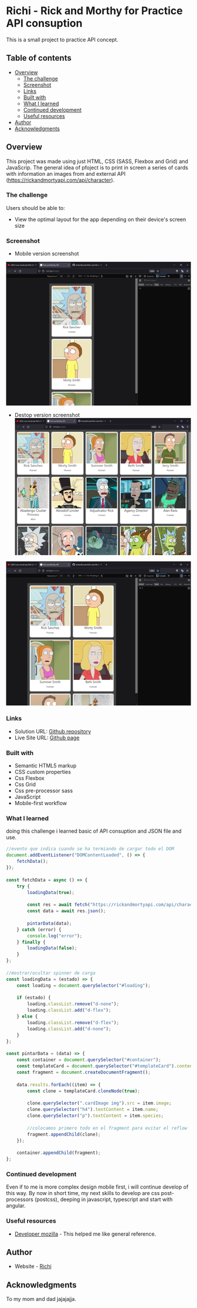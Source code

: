 # Richi - Rick and Morthy for Practice API consuption

This is a small project to practice API concept.

## Table of contents

-   [Overview](#overview)
    -   [The challenge](#the-challenge)
    -   [Screenshot](#screenshot)
    -   [Links](#links)
    -   [Built with](#built-with)
    -   [What I learned](#what-i-learned)
    -   [Continued development](#continued-development)
    -   [Useful resources](#useful-resources)
-   [Author](#author)
-   [Acknowledgments](#acknowledgments)

## Overview

This project was made using just HTML, CSS (SASS, Flexbox and Grid) and JavaScrip. The general idea of pfoject is to print in screen a series of cards with information an images from and external API (https://rickandmortyapi.com/api/character).

### The challenge

Users should be able to:

-   View the optimal layout for the app depending on their device's screen size

### Screenshot

-   Mobile version screenshot

![Mobile version screenshot](./screenshots/mobile-screenshot.png)

-   Destop version screenshot
    ![Destop version screenshot](./screenshots/desktop-screenshot.png)

![Tablet version screenshot](./screenshots/tablet-screenshot.png)

### Links

-   Solution URL: [Github repository](https://github.com/AndresRicardo/Rick-and-Morthy-API.git)
-   Live Site URL: [Github page](https://andresricardo.github.io/Rick-and-Morthy-API/)

### Built with

-   Semantic HTML5 markup
-   CSS custom properties
-   Css Flexbox
-   Css Grid
-   Css pre-processor sass
-   JavaScript
-   Mobile-first workflow

### What I learned

doing this challenge i learned basic of API consuption and JSON file and use.

```javascript
//evento que indica cuando se ha termiando de cargar todo el DOM
document.addEventListener("DOMContentLoaded", () => {
    fetchData();
});

const fetchData = async () => {
    try {
        loadingData(true);

        const res = await fetch("https://rickandmortyapi.com/api/character");
        const data = await res.json();

        pintarData(data);
    } catch (error) {
        console.log("error");
    } finally {
        loadingData(false);
    }
};

//mostrar/ocultar spinner de carga
const loadingData = (estado) => {
    const loading = document.querySelector("#loading");

    if (estado) {
        loading.classList.remove("d-none");
        loading.classList.add("d-flex");
    } else {
        loading.classList.remove("d-flex");
        loading.classList.add("d-none");
    }
};

const pintarData = (data) => {
    const container = document.querySelector("#container");
    const templateCard = document.querySelector("#templateCard").content;
    const fragment = document.createDocumentFragment();

    data.results.forEach((item) => {
        const clone = templateCard.cloneNode(true);

        clone.querySelector(".cardImage img").src = item.image;
        clone.querySelector("h4").textContent = item.name;
        clone.querySelector("p").textContent = item.species;

        //colocamos primero todo en el fragment para evitar el reflow
        fragment.appendChild(clone);
    });

    container.appendChild(fragment);
};
```

### Continued development

Even if to me is more complex design mobile first, i will continue develop of this way.
By now in short time, my next skills to develop are css post-processors (postcss), deeping in javascript, typescript and start with angular.

### Useful resources

-   [Developer mozilla](https://developer.mozilla.org/es/docs/Web/CSS/) - This helped me like general reference.

## Author

-   Website - [Richi](https://github.com/AndresRicardo)

## Acknowledgments

To my mom and dad jajajajja.
